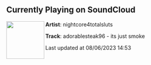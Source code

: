 ## Currently Playing on SoundCloud

[<img align="left" width="100" src="https://i1.sndcdn.com/artworks-SPU8sgZOb2tsWe7i-ro3j2w-t500x500.jpg">](https://soundcloud.com/nightcore4totalsluts/adorablesteak96-its-just-smoke)

**Artist**: nightcore4totalsluts 

**Track**: adorablesteak96 - its just smoke

Last updated at 08/06/2023 14:53
